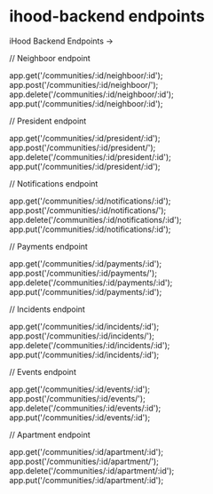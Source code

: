 # ihood-backend endpoints
iHood Backend Endpoints ->

// Neighboor endpoint

app.get('/communities/:id/neighboor/:id');<br>
app.post('/communities/:id/neighboor/'); <br>
app.delete('/communities/:id/neighboor/:id'); <br>
app.put('/communities/:id/neighboor/:id'); <br>

// President endpoint

app.get('/communities/:id/president/:id'); <br>
app.post('/communities/:id/president/'); <br>
app.delete('/communities/:id/president/:id'); <br>
app.put('/communities/:id/president/:id'); <br>

// Notifications endpoint

app.get('/communities/:id/notifications/:id'); <br>
app.post('/communities/:id/notifications/'); <br>
app.delete('/communities/:id/notifications/:id'); <br>
app.put('/communities/:id/notifications/:id'); <br>

// Payments endpoint

app.get('/communities/:id/payments/:id'); <br>
app.post('/communities/:id/payments/'); <br>
app.delete('/communities/:id/payments/:id'); <br>
app.put('/communities/:id/payments/:id'); <br>

// Incidents endpoint

app.get('/communities/:id/incidents/:id'); <br>
app.post('/communities/:id/incidents/'); <br>
app.delete('/communities/:id/incidents/:id'); <br>
app.put('/communities/:id/incidents/:id'); <br>

// Events endpoint

app.get('/communities/:id/events/:id'); <br>
app.post('/communities/:id/events/'); <br>
app.delete('/communities/:id/events/:id'); <br>
app.put('/communities/:id/events/:id'); <br>

// Apartment endpoint

app.get('/communities/:id/apartment/:id'); <br>
app.post('/communities/:id/apartment/'); <br>
app.delete('/communities/:id/apartment/:id'); <br>
app.put('/communities/:id/apartment/:id');<br>
